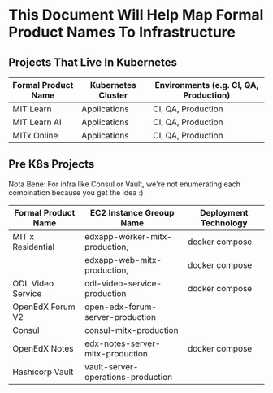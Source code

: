 # This Document Will Help Map Formal Product Names To Infrastructure

## Projects That Live In Kubernetes

| Formal Product Name   | Kubernetes Cluster    | Environments (e.g. CI, QA, Production)  |
|-----------------------|-----------------------|-----------------------------------------|
| MIT Learn             | Applications          | CI, QA, Production                      |
| MIT Learn AI          | Applications          | CI, QA, Production                      |
| MITx Online           | Applications          | CI, QA, Production                      |

## Pre K8s Projects

Nota Bene: For infra like Consul or Vault, we're not enumerating each combination because
you get the idea :)

| Formal Product Name   | EC2 Instance Greoup Name      |       Deployment Technology     |
|-----------------------|-------------------------------|---------------------------------|
| MIT x Residential     | edxapp-worker-mitx-production,|       docker compose            |
|                       | edxapp-web-mitx-production,   |       docker compose            |
| ODL Video Service     | odl-video-service-production  |       docker compose            |
| OpenEdX Forum V2      | open-edx-forum-server-production|                               |
| Consul                | consul-mitx-production        |                                 |
| OpenEdX Notes         | edx-notes-server-mitx-production|     docker compose            |
| Hashicorp Vault       | vault-server-operations-production|                             |
